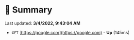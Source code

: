 # 📖 Summary
Last updated: **3/4/2022, 9:43:04 AM**

- `GET` [https://google.com](https://google.com) - **Up** (145ms)
